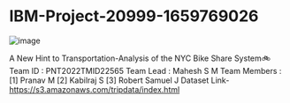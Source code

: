 # IBM-Project-20999-1659769026

![image](https://user-images.githubusercontent.com/111591967/201827469-e593a8c3-705a-4d7c-bd8e-1a6ad4fa05e7.png)

A New Hint to Transportation-Analysis of the NYC Bike Share System🚲
Team ID : PNT2022TMID22565
Team Lead : Mahesh S M
Team Members :
[1] Pranav M
[2] Kabilraj S
[3] Robert Samuel J
Dataset Link- https://s3.amazonaws.com/tripdata/index.html
